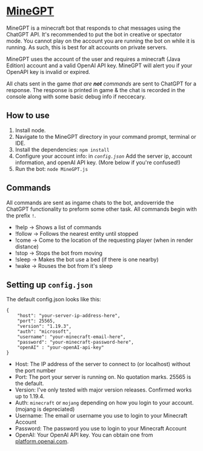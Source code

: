 # [MineGPT](https://github.com/JohnKearney1/MineGPT)
MineGPT is a minecraft bot that responds to chat messages using the ChatGPT API. It's recommended to put the bot in creative or spectator mode. You cannot play on the account you are running the bot on while it is running. As such, this is best for alt accounts on private servers.

MineGPT uses the account of the user and requires a minecraft (Java Edition) account and a valid OpenAI API key. MineGPT will alert you if your OpenAPI key is invalid or expired.

All chats sent in the game *that are **not** commands* are sent to ChatGPT for a response. The response is printed in game & the chat is recorded in the console along with some basic debug info if neccecary.

## How to use

1. Install node.
2. Navigate to the MineGPT directory in your command prompt, terminal or IDE.
3. Install the dependencies: `npm install`
4. Configure your account info: in *`config.json`* Add the server ip, account information, and openAI API key. (More below if you're confused!)
5. Run the bot: `node MineGPT.js`


## Commands

All commands are sent as ingame chats to the bot, andoverride the ChatGPT functionality to preform some other task. All commands begin with the prefix `!`.

- !help -> Shows a list of commands
- !follow -> Follows the nearest entity until stopped
- !come -> Come to the location of the requesting player (when in render distance)
- !stop -> Stops the bot from moving
- !sleep -> Makes the bot use a bed (if there is one nearby)
- !wake -> Rouses the bot from it's sleep


## Setting up `config.json`

The default config.json looks like this:

```
{
    "host": "your-server-ip-address-here",
    "port": 25565,
    "version": "1.19.3",
    "auth": "microsoft",
    "username": "your-minecraft-email-here",
    "password": "your-minecraft-password-here",
    "openAI" : "your-openAI-api-key"
}
```
- Host: The IP address of the server to connect to (or localhost) without the port number  
- Port: The port your server is running on. No quotation marks. 25565 is the default.
- Version: I've only tested with major version releases. Confirmed works up to 1.19.4.
- Auth: `minecraft` or `mojang` depending on how you login to your account. (mojang is depreciated)  
- Username: The email or username you use to login to your Minecraft Account
- Password: The password you use to login to your Minecraft Account
- OpenAI: Your OpenAI API key. You can obtain one from [platform.openai.com](https://platform.openai.com/account/api-keys).
